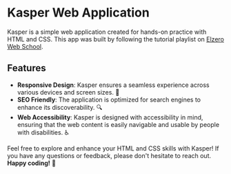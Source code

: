 # Kasper Web Application
Kasper is a simple web application created for hands-on practice with HTML and CSS. This app was built by following the tutorial playlist on [Elzero Web School](https://www.youtube.com/@ElzeroWebSchool).

## Features
- **Responsive Design**: Kasper ensures a seamless experience across various devices and screen sizes. 📱
- **SEO Friendly**: The application is optimized for search engines to enhance its discoverability. 🔍
- **Web Accessibility**: Kasper is designed with accessibility in mind, ensuring that the web content is easily navigable and usable by people with disabilities. ♿

Feel free to explore and enhance your HTML and CSS skills with Kasper! If you have any questions or feedback, please don't hesitate to reach out. **Happy coding!** 🚀

